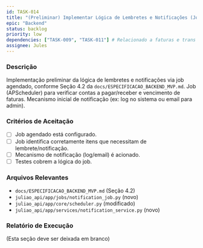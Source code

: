 ```yaml
---
id: TASK-014
title: "(Preliminar) Implementar Lógica de Lembretes e Notificações (Job Agendado)"
epic: "Backend"
status: backlog
priority: low
dependencies: ["TASK-009", "TASK-011"] # Relacionado a faturas e trans recorrentes
assignee: Jules
---
```


### Descrição

Implementação preliminar da lógica de lembretes e notificações via job agendado, conforme Seção 4.2 da `docs/ESPECIFICACAO_BACKEND_MVP.md`.
Job (APScheduler) para verificar contas a pagar/receber e vencimento de faturas.
Mecanismo inicial de notificação (ex: log no sistema ou email para admin).

### Critérios de Aceitação

- [ ] Job agendado está configurado.
- [ ] Job identifica corretamente itens que necessitam de lembrete/notificação.
- [ ] Mecanismo de notificação (log/email) é acionado.
- [ ] Testes cobrem a lógica do job.

### Arquivos Relevantes

* `docs/ESPECIFICACAO_BACKEND_MVP.md` (Seção 4.2)
* `juliao_api/app/jobs/notification_job.py` (novo)
* `juliao_api/app/core/scheduler.py` (modificado)
* `juliao_api/app/services/notification_service.py` (novo)

### Relatório de Execução

(Esta seção deve ser deixada em branco)
